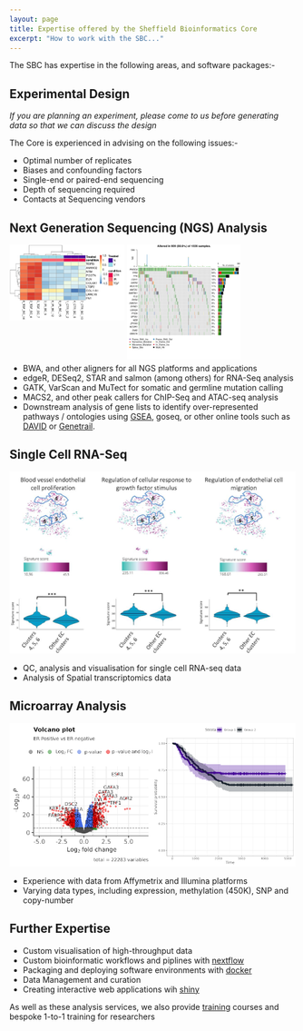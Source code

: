 ```yaml
---
layout: page
title: Expertise offered by the Sheffield Bioinformatics Core
excerpt: "How to work with the SBC..."
---
```



The SBC has expertise in the following areas, and software packages:-

## Experimental Design

*If you are planning an experiment, please come to us before generating data so that we can discuss the design* 

The Core is experienced in advising on the following issues:-

- Optimal number of replicates
- Biases and confounding factors
- Single-end or paired-end sequencing
- Depth of sequencing required
- Contacts at Sequencing vendors

## Next Generation Sequencing (NGS) Analysis

<img src="../images/example_heatmap.png" style="float: left; width: 40%; margin-right: 1%; margin-bottom: 0.5em;">
<img src="../images/example_oncoplot.png" style="float: left; width: 40%; margin-right: 1%; margin-bottom: 0.5em;">
<p style="clear: both;">


- BWA, and other aligners for all NGS platforms and applications
- edgeR, DESeq2, STAR and salmon (among others) for RNA-Seq analysis
- GATK, VarScan and MuTect for somatic and germline mutation calling
- MACS2, and other peak callers for ChIP-Seq and ATAC-seq analysis
- Downstream analysis of gene lists to identify over-represented pathways / ontologies using [GSEA](http://software.broadinstitute.org/gsea/index.jsp), goseq, or other online tools such as [DAVID](https://david.ncifcrf.gov/) or [Genetrail](https://genetrail2.bioinf.uni-sb.de/).

## Single Cell RNA-Seq

![](../images/souilhol_et_al.png)

- QC, analysis and visualisation for single cell RNA-seq data
- Analysis of Spatial transcriptomics data


## Microarray Analysis

![](../images/example_microarray.png)

- Experience with data from Affymetrix and Illumina platforms
- Varying data types, including expression, methylation (450K), SNP and copy-number

## Further Expertise

- Custom visualisation of high-throughput data
- Custom bioinformatic workflows and piplines with [nextflow](https://www.nextflow.io/)
- Packaging and deploying software environments with [docker](https://www.docker.com/)
- Data Management and curation
- Creating interactive web applications wih [shiny](https://shiny.rstudio.com/)

As well as these analysis services, we also provide [training](https://sbc.shef.ac.uk/training) courses and bespoke 1-to-1 training for researchers


